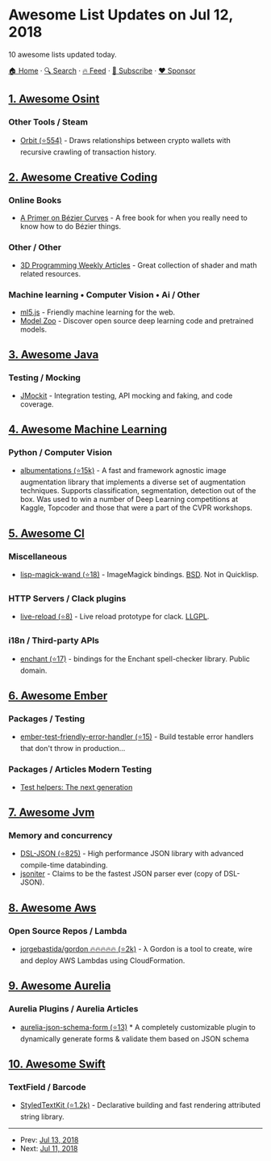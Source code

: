 # Awesome List Updates on Jul 12, 2018

10 awesome lists updated today.

[🏠 Home](/README.md) · [🔍 Search](https://www.trackawesomelist.com/search/) · [🔥 Feed](https://www.trackawesomelist.com/rss.xml) · [📮 Subscribe](https://trackawesomelist.us17.list-manage.com/subscribe?u=d2f0117aa829c83a63ec63c2f&id=36a103854c) · [❤️  Sponsor](https://github.com/sponsors/theowenyoung)



## [1. Awesome Osint](/content/jivoi/awesome-osint/README.md)

### Other Tools / Steam

*   [Orbit (⭐554)](https://github.com/s0md3v/Orbit) - Draws relationships between crypto wallets with recursive crawling of transaction history.

## [2. Awesome Creative Coding](/content/terkelg/awesome-creative-coding/README.md)

### Online Books

*   [A Primer on Bézier Curves](https://pomax.github.io/bezierinfo/) - A free book for when you really need to know how to do Bézier things.

### Other / Other

*   [3D Programming Weekly Articles](https://www.3dkingdoms.com/weekly/weekly.php) - Great collection of shader and math related resources.

### Machine learning • Computer Vision • Ai / Other

*   [ml5.js](https://ml5js.org/) - Friendly machine learning for the web.
*   [Model Zoo](https://modelzoo.co/) - Discover open source deep learning code and pretrained models.

## [3. Awesome Java](/content/akullpp/awesome-java/README.md)

### Testing / Mocking

*   [JMockit](http://jmockit.github.io) - Integration testing, API mocking and faking, and code coverage.

## [4. Awesome Machine Learning](/content/josephmisiti/awesome-machine-learning/README.md)

### Python / Computer Vision

*   [albumentations (⭐15k)](https://github.com/albu/albumentations) - А fast and framework agnostic image augmentation library that implements a diverse set of augmentation techniques. Supports classification, segmentation, detection out of the box. Was used to win a number of Deep Learning competitions at Kaggle, Topcoder and those that were a part of the CVPR workshops.

## [5. Awesome Cl](/content/CodyReichert/awesome-cl/README.md)

### Miscellaneous

*   [lisp-magick-wand (⭐18)](https://github.com/TBRSS/lisp-magick-wand) - ImageMagick bindings. [BSD](https://directory.fsf.org/wiki/License:BSD_3Clause). Not in Quicklisp.

### HTTP Servers / Clack plugins

*   [live-reload (⭐8)](https://github.com/knobo/live-reload) - Live reload prototype for clack. [LLGPL](http://opensource.franz.com/preamble.html).

### i18n / Third-party APIs

*   [enchant (⭐17)](https://github.com/tlikonen/cl-enchant) - bindings for the Enchant spell-checker library. Public domain.

## [6. Awesome Ember](/content/ember-community-russia/awesome-ember/README.md)

### Packages / Testing

*   [ember-test-friendly-error-handler (⭐15)](https://github.com/rwjblue/ember-test-friendly-error-handler) - Build testable error handlers that don't throw in production...

### Packages / Articles Modern Testing

*   [Test helpers: The next generation](https://dockyard.com/blog/2018/01/18/test-helpers-the-next-generation)

## [7. Awesome Jvm](/content/deephacks/awesome-jvm/README.md)

### Memory and concurrency

*   [DSL-JSON (⭐825)](http://github.com/ngs-doo/dsl-json) - High performance JSON library with advanced compile-time databinding.
*   [jsoniter](http://jsoniter.com/) - Claims to be the fastest JSON parser ever (copy of DSL-JSON).

## [8. Awesome Aws](/content/donnemartin/awesome-aws/README.md)

### Open Source Repos / Lambda

*   [jorgebastida/gordon :fire::fire::fire::fire::fire: (⭐2k)](https://github.com/jorgebastida/gordon) - λ Gordon is a tool to create, wire and deploy AWS Lambdas using CloudFormation.

## [9. Awesome Aurelia](/content/aurelia-contrib/awesome-aurelia/README.md)

### Aurelia Plugins / Aurelia Articles

*   [aurelia-json-schema-form (⭐13)](https://github.com/jbockle/aurelia-json-schema-form) \* A completely customizable plugin to dynamically generate forms & validate them based on JSON schema

## [10. Awesome Swift](/content/matteocrippa/awesome-swift/README.md)

### TextField / Barcode

*   [StyledTextKit (⭐1.2k)](https://github.com/GitHawkApp/StyledTextKit) - Declarative building and fast rendering attributed string library.

---

- Prev: [Jul 13, 2018](/content/2018/07/13/README.md)
- Next: [Jul 11, 2018](/content/2018/07/11/README.md)